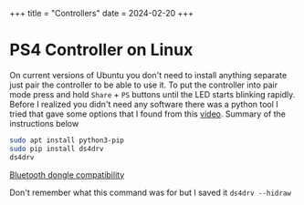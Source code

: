 +++
title = "Controllers"
date = 2024-02-20
+++

# PS4 Controller on Linux

On current versions of Ubuntu you don't need to install anything separate just pair the controller to be able to use it.
To put the controller into pair mode press and hold `Share` + `PS` buttons until the LED starts blinking rapidly.
Before I realized you didn't need any software there was a python tool I tried that gave some options that I found from this [video](https://youtu.be/LrpipgIH8Q8).
Summary of the instructions below

```sh
sudo apt install python3-pip
sudo pip install ds4drv
ds4drv
```

[Bluetooth dongle compatibility](https://github.com/chrippa/ds4drv/wiki/Bluetooth%20dongle%20compatibility)

Don't remember what this command was for but I saved it `ds4drv --hidraw`
